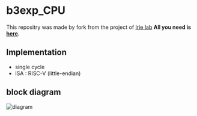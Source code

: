 # b3exp_CPU

This repositry was made by fork from the project of [Irie lab](https://www.mtl.t.u-tokyo.ac.jp/en/)
**All you need is [here](https://exp.mtl.t.u-tokyo.ac.jp/2021/b3exp/-/wikis/home).** <br>

## Implementation
- single cycle
- ISA : RISC-V (little-endian)

## block diagram 

![diagram](https://user-images.githubusercontent.com/49357958/147807743-37adc886-6bd2-4925-ab03-6dc1b069aa22.png)